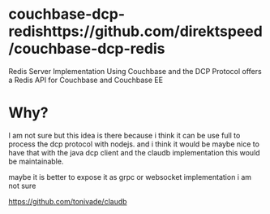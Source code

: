 # couchbase-dcp-redishttps://github.com/direktspeed/couchbase-dcp-redis
Redis Server Implementation Using Couchbase and the DCP Protocol offers a Redis API for Couchbase and Couchbase EE


# Why?
I am not sure but this idea is there because i think it can be use full to process the dcp protocol with nodejs. 
and i think it would be maybe nice to have that with the java dcp client and the claudb implementation this would be maintainable.

maybe it is better to expose it as grpc or websocket implementation i am not sure


https://github.com/tonivade/claudb
